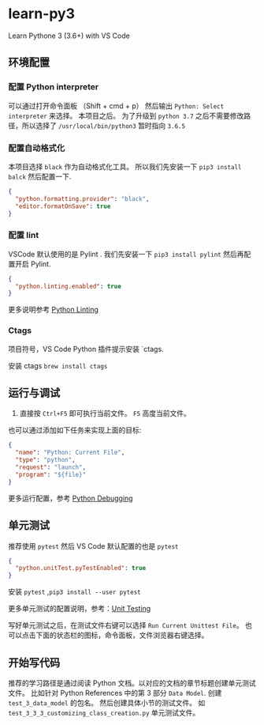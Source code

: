 # learn-py3

Learn Pythone 3 (3.6+) with VS Code

## 环境配置

### 配置 Python interpreter

可以通过打开命令面板 （Shift + cmd + p） 然后输出 `Python: Select interpreter` 来选择。
本项目之后。 为了升级到 `python 3.7` 之后不需要修改路径，所以选择了 `/usr/local/bin/python3`
暂时指向 `3.6.5`

### 配置自动格式化

本项目选择 `black` 作为自动格式化工具。
所以我们先安装一下 `pip3 install balck`
然后配置一下.

```json
{
  "python.formatting.provider": "black",
  "editor.formatOnSave": true
}
```

### 配置 lint

VSCode 默认使用的是 Pylint .
我们先安装一下 `pip3 install pylint`
然后再配置开启 Pylint.

```json
{
  "python.linting.enabled": true
}
```

更多说明参考 [Python Linting](https://code.visualstudio.com/docs/python/linting)

### Ctags

项目符号，VS Code Python 插件提示安装 `ctags.

安装 ctags `brew install ctags`

## 运行与调试

1.  直接按 `Ctrl+F5` 即可执行当前文件。 `F5` 高度当前文件。

也可以通过添加如下任务来实现上面的目标:

```json
{
  "name": "Python: Current File",
  "type": "python",
  "request": "launch",
  "program": "${file}"
}
```

更多运行配置，参考 [Python Debugging](https://code.visualstudio.com/docs/python/debugging)

## 单元测试

推荐使用 `pytest` 然后 VS Code 默认配置的也是 `pytest`

```json
{
  "python.unitTest.pyTestEnabled": true
}
```

安装 `pytest` ,`pip3 install --user pytest`

更多单元测试的配置说明，参考：[Unit Testing](https://code.visualstudio.com/docs/python/unit-testing)

写好单元测试之后，在测试文件右键可以选择 `Run Current Unittest File`。
也可以点击下面的状态栏的图标，命令面板，文件浏览器右键选择。

## 开始写代码

推荐的学习路径是通过阅读 Python 文档。以对应的文档的章节标题创建单元测试文件。
比如针对 Python References 中的第 3 部分 `Data Model`.
创建 `test_3_data_model` 的包名。 然后创建具体小节的测试文件。
如 `test_3_3_3_customizing_class_creation.py` 单元测试文件。

